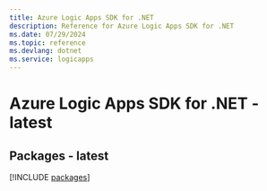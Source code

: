 ```yaml
---
title: Azure Logic Apps SDK for .NET
description: Reference for Azure Logic Apps SDK for .NET
ms.date: 07/29/2024
ms.topic: reference
ms.devlang: dotnet
ms.service: logicapps
---
```

# Azure Logic Apps SDK for .NET - latest
## Packages - latest
[!INCLUDE [packages](logic-apps-index.md)]